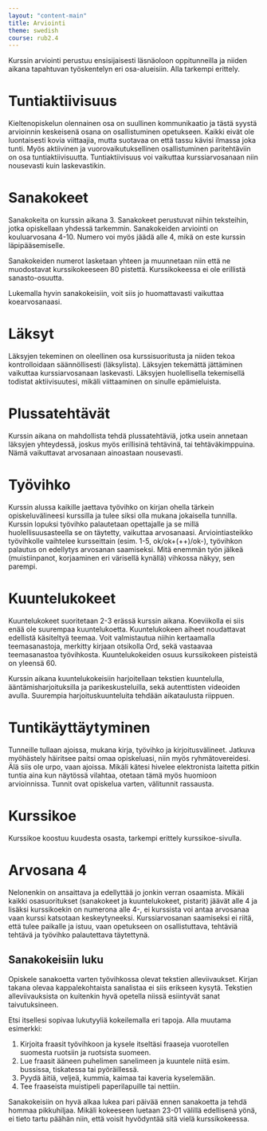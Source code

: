 ```yaml
---
layout: "content-main"
title: Arviointi
theme: swedish
course: rub2.4
---
```


Kurssin arviointi perustuu ensisijaisesti läsnäoloon oppitunneilla ja niiden
aikana tapahtuvan työskentelyn eri osa-alueisiin. Alla tarkempi erittely.

# Tuntiaktiivisuus
Kieltenopiskelun olennainen osa on suullinen kommunikaatio ja tästä syystä
arvioinnin keskeisenä osana on osallistuminen opetukseen. Kaikki eivät ole
luontaisesti kovia viittaajia, mutta suotavaa on että tassu kävisi ilmassa joka
tunti. Myös aktiivinen ja vuorovaikutuksellinen osallistuminen paritehtäviin on
osa tuntiaktiivisuutta. Tuntiaktiivisuus voi vaikuttaa kurssiarvosanaan niin
nousevasti kuin laskevastikin.

# Sanakokeet
Sanakokeita on kurssin aikana 3. Sanakokeet perustuvat niihin teksteihin,
jotka opiskellaan yhdessä tarkemmin. Sanakokeiden arviointi on kouluarvosana
4-10. Numero voi myös jäädä alle 4, mikä on este kurssin läpipääsemiselle.

Sanakokeiden numerot lasketaan yhteen ja muunnetaan niin että ne muodostavat
kurssikokeeseen 80 pistettä. Kurssikokeessa ei ole erillistä sanasto-osuutta.

Lukemalla hyvin sanakokeisiin, voit siis jo huomattavasti vaikuttaa koearvosanaasi.

# Läksyt
Läksyjen tekeminen on oleellinen osa kurssisuoritusta ja niiden tekoa
kontrolloidaan säännöllisesti (läksylista). Läksyjen tekemättä jättäminen vaikuttaa
kurssiarvosanaan laskevasti. Läksyjen huolellisella tekemisellä todistat
aktiivisuutesi, mikäli viittaaminen on sinulle epämieluista.

# Plussatehtävät
Kurssin aikana on mahdollista tehdä plussatehtäviä, jotka usein annetaan
läksyjen yhteydessä, joskus myös erillisinä tehtävinä, tai tehtäväkimppuina.
Nämä vaikuttavat arvosanaan ainoastaan nousevasti.

# Työvihko
Kurssin alussa kaikille jaettava työvihko on kirjan ohella tärkein opiskeluvälineesi
kurssilla ja tulee siksi olla mukana jokaisella tunnilla. Kurssin lopuksi työvihko
palautetaan opettajalle ja se millä huolellisuusasteella se on täytetty, vaikuttaa
arvosanaasi. Arviointiasteikko työvihkolle vaihtelee kursseittain
(esim. 1-5, ok/ok+(++)/ok-), työvihkon palautus on edellytys arvosanan saamiseksi.
Mitä enemmän työn jälkeä (muistiinpanot, korjaaminen eri värisellä kynällä) vihkossa näkyy, sen parempi.

# Kuuntelukokeet
Kuuntelukokeet suoritetaan 2-3 erässä kurssin aikana. Koeviikolla ei siis enää
ole suurempaa kuuntelukoetta. Kuuntelukokeen aiheet noudattavat edellistä
käsiteltyä teemaa. Voit valmistautua niihin kertaamalla teemasanastoja, merkitty
kirjaan otsikolla Ord, sekä vastaavaa teemasanastoa työvihkosta. Kuuntelukokeiden osuus kurssikokeen pisteistä on yleensä 60.

Kurssin aikana kuuntelukokeisiin harjoitellaan tekstien kuuntelulla,
ääntämisharjoituksilla ja parikeskusteluilla, sekä autenttisten videoiden avulla. Suurempia harjoituskuunteluita tehdään aikataulusta riippuen.

# Tuntikäyttäytyminen
Tunneille tullaan ajoissa, mukana kirja, työvihko ja kirjoitusvälineet. Jatkuva
myöhästely häiritsee paitsi omaa opiskeluasi, niin myös ryhmätovereidesi. Älä
siis ole urpo, vaan ajoissa. Mikäli kätesi hivelee elektronista laitetta pitkin
tuntia aina kun näytössä vilahtaa, otetaan tämä myös huomioon arvioinnissa.
Tunnit ovat opiskelua varten, välitunnit rassausta.

# Kurssikoe
Kurssikoe koostuu kuudesta osasta, tarkempi erittely kurssikoe-sivulla.

# Arvosana 4
Nelonenkin on ansaittava ja edellyttää jo jonkin verran osaamista. Mikäli kaikki
osasuoritukset (sanakokeet ja kuuntelukokeet, pistarit) jäävät alle 4 ja lisäksi
kurssikoekin on numerona alle 4-, ei kurssista voi antaa arvosanaa vaan kurssi
katsotaan keskeytyneeksi. Kurssiarvosanan saamiseksi ei riitä, että tulee paikalle
ja istuu, vaan opetukseen on osallistuttava, tehtäviä tehtävä ja työvihko
palautettava täytettynä.

## Sanakokeisiin luku
Opiskele sanakoetta varten työvihkossa olevat tekstien alleviivaukset. Kirjan
takana olevaa kappalekohtaista sanalistaa ei siis erikseen kysytä. Tekstien
alleviivauksista on kuitenkin hyvä opetella niissä esiintyvät sanat taivutuksineen.

Etsi itsellesi sopivaa lukutyyliä kokeilemalla eri tapoja. Alla muutama esimerkki:

1. Kirjoita fraasit työvihkoon ja kysele itseltäsi fraaseja vuorotellen suomesta
ruotsiin ja ruotsista suomeen.
2. Lue fraasit ääneen puhelimen sanelimeen ja kuuntele niitä esim. bussissa,
tiskatessa tai pyöräillessä.
3. Pyydä äitiä, veljeä, kummia, kaimaa tai kaveria kyselemään.
4. Tee fraaseista muistipeli paperilapuille tai nettiin.

Sanakokeisiin on hyvä alkaa lukea pari päivää ennen sanakoetta ja tehdä hommaa
pikkuhiljaa. Mikäli kokeeseen luetaan 23-01 välillä edellisenä yönä, ei tieto
tartu päähän niin, että voisit hyvödyntää sitä vielä kurssikokeessa.
